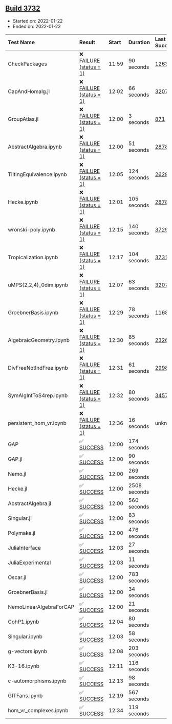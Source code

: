 ## [Build 3732](https://oscarci.mathematik.uni-kl.de/job/oscar-stable/3732/)

* Started on: 2022-01-22
* Ended on: 2022-01-22

| Test Name    | Result | Start | Duration | Last Success | First Failure |
|:-------------|:-------|:------|:---------|:-------------|:--------------|
| CheckPackages | ❌ [FAILURE (status = 1)](https://oscarci.mathematik.uni-kl.de/job/oscar-stable/3732/artifact/logs/build-3732/CheckPackages.log) | 11:59 | 90 seconds | [1263](https://oscarci.mathematik.uni-kl.de/job/oscar-stable/1263/) | [1264](https://oscarci.mathematik.uni-kl.de/job/oscar-stable/1264/) |
| CapAndHomalg.jl | ❌ [FAILURE (status = 1)](https://oscarci.mathematik.uni-kl.de/job/oscar-stable/3732/artifact/logs/build-3732/CapAndHomalg.jl.log) | 12:02 | 66 seconds | [3207](https://oscarci.mathematik.uni-kl.de/job/oscar-stable/3207/) | [3208](https://oscarci.mathematik.uni-kl.de/job/oscar-stable/3208/) |
| GroupAtlas.jl | ❌ [FAILURE (status = 1)](https://oscarci.mathematik.uni-kl.de/job/oscar-stable/3732/artifact/logs/build-3732/GroupAtlas.jl.log) | 12:00 | 3 seconds | [871](https://oscarci.mathematik.uni-kl.de/job/oscar-stable/871/) | [872](https://oscarci.mathematik.uni-kl.de/job/oscar-stable/872/) |
| AbstractAlgebra.ipynb | ❌ [FAILURE (status = 1)](https://oscarci.mathematik.uni-kl.de/job/oscar-stable/3732/artifact/logs/build-3732/AbstractAlgebra.ipynb.log) | 12:00 | 51 seconds | [2878](https://oscarci.mathematik.uni-kl.de/job/oscar-stable/2878/) | [2879](https://oscarci.mathematik.uni-kl.de/job/oscar-stable/2879/) |
| TiltingEquivalence.ipynb | ❌ [FAILURE (status = 1)](https://oscarci.mathematik.uni-kl.de/job/oscar-stable/3732/artifact/logs/build-3732/TiltingEquivalence.ipynb.log) | 12:05 | 124 seconds | [2629](https://oscarci.mathematik.uni-kl.de/job/oscar-stable/2629/) | [2630](https://oscarci.mathematik.uni-kl.de/job/oscar-stable/2630/) |
| Hecke.ipynb | ❌ [FAILURE (status = 1)](https://oscarci.mathematik.uni-kl.de/job/oscar-stable/3732/artifact/logs/build-3732/Hecke.ipynb.log) | 12:01 | 105 seconds | [2878](https://oscarci.mathematik.uni-kl.de/job/oscar-stable/2878/) | [2879](https://oscarci.mathematik.uni-kl.de/job/oscar-stable/2879/) |
| wronski-poly.ipynb | ❌ [FAILURE (status = 1)](https://oscarci.mathematik.uni-kl.de/job/oscar-stable/3732/artifact/logs/build-3732/wronski-poly.ipynb.log) | 12:15 | 140 seconds | [3729](https://oscarci.mathematik.uni-kl.de/job/oscar-stable/3729/) | [3730](https://oscarci.mathematik.uni-kl.de/job/oscar-stable/3730/) |
| Tropicalization.ipynb | ❌ [FAILURE (status = 1)](https://oscarci.mathematik.uni-kl.de/job/oscar-stable/3732/artifact/logs/build-3732/Tropicalization.ipynb.log) | 12:17 | 104 seconds | [3731](https://oscarci.mathematik.uni-kl.de/job/oscar-stable/3731/) | [3732](https://oscarci.mathematik.uni-kl.de/job/oscar-stable/3732/) |
| uMPS(2,2,4)_0dim.ipynb | ❌ [FAILURE (status = 1)](https://oscarci.mathematik.uni-kl.de/job/oscar-stable/3732/artifact/logs/build-3732/uMPS-2-2-4-_0dim.ipynb.log) | 12:07 | 63 seconds | [3207](https://oscarci.mathematik.uni-kl.de/job/oscar-stable/3207/) | [3208](https://oscarci.mathematik.uni-kl.de/job/oscar-stable/3208/) |
| GroebnerBasis.ipynb | ❌ [FAILURE (status = 1)](https://oscarci.mathematik.uni-kl.de/job/oscar-stable/3732/artifact/logs/build-3732/GroebnerBasis.ipynb.log) | 12:29 | 78 seconds | [1168](https://oscarci.mathematik.uni-kl.de/job/oscar-stable/1168/) | [1169](https://oscarci.mathematik.uni-kl.de/job/oscar-stable/1169/) |
| AlgebraicGeometry.ipynb | ❌ [FAILURE (status = 1)](https://oscarci.mathematik.uni-kl.de/job/oscar-stable/3732/artifact/logs/build-3732/AlgebraicGeometry.ipynb.log) | 12:30 | 85 seconds | [2326](https://oscarci.mathematik.uni-kl.de/job/oscar-stable/2326/) | [2327](https://oscarci.mathematik.uni-kl.de/job/oscar-stable/2327/) |
| DivFreeNotIndFree.ipynb | ❌ [FAILURE (status = 1)](https://oscarci.mathematik.uni-kl.de/job/oscar-stable/3732/artifact/logs/build-3732/DivFreeNotIndFree.ipynb.log) | 12:31 | 61 seconds | [2998](https://oscarci.mathematik.uni-kl.de/job/oscar-stable/2998/) | [2999](https://oscarci.mathematik.uni-kl.de/job/oscar-stable/2999/) |
| SymAlgIntToS4rep.ipynb | ❌ [FAILURE (status = 1)](https://oscarci.mathematik.uni-kl.de/job/oscar-stable/3732/artifact/logs/build-3732/SymAlgIntToS4rep.ipynb.log) | 12:32 | 80 seconds | [3457](https://oscarci.mathematik.uni-kl.de/job/oscar-stable/3457/) | [3458](https://oscarci.mathematik.uni-kl.de/job/oscar-stable/3458/) |
| persistent_hom_vr.ipynb | ❌ [FAILURE (status = 1)](https://oscarci.mathematik.uni-kl.de/job/oscar-stable/3732/artifact/logs/build-3732/persistent_hom_vr.ipynb.log) | 12:36 | 16 seconds | unknown | unknown |
| GAP | ✅ [SUCCESS](https://oscarci.mathematik.uni-kl.de/job/oscar-stable/3732/artifact/logs/build-3732/GAP.log) | 12:00 | 174 seconds |  |  |
| GAP.jl | ✅ [SUCCESS](https://oscarci.mathematik.uni-kl.de/job/oscar-stable/3732/artifact/logs/build-3732/GAP.jl.log) | 12:00 | 90 seconds |  |  |
| Nemo.jl | ✅ [SUCCESS](https://oscarci.mathematik.uni-kl.de/job/oscar-stable/3732/artifact/logs/build-3732/Nemo.jl.log) | 12:00 | 269 seconds |  |  |
| Hecke.jl | ✅ [SUCCESS](https://oscarci.mathematik.uni-kl.de/job/oscar-stable/3732/artifact/logs/build-3732/Hecke.jl.log) | 12:00 | 2508 seconds |  |  |
| AbstractAlgebra.jl | ✅ [SUCCESS](https://oscarci.mathematik.uni-kl.de/job/oscar-stable/3732/artifact/logs/build-3732/AbstractAlgebra.jl.log) | 12:00 | 560 seconds |  |  |
| Singular.jl | ✅ [SUCCESS](https://oscarci.mathematik.uni-kl.de/job/oscar-stable/3732/artifact/logs/build-3732/Singular.jl.log) | 12:00 | 83 seconds |  |  |
| Polymake.jl | ✅ [SUCCESS](https://oscarci.mathematik.uni-kl.de/job/oscar-stable/3732/artifact/logs/build-3732/Polymake.jl.log) | 12:00 | 476 seconds |  |  |
| JuliaInterface | ✅ [SUCCESS](https://oscarci.mathematik.uni-kl.de/job/oscar-stable/3732/artifact/logs/build-3732/JuliaInterface.log) | 12:03 | 27 seconds |  |  |
| JuliaExperimental | ✅ [SUCCESS](https://oscarci.mathematik.uni-kl.de/job/oscar-stable/3732/artifact/logs/build-3732/JuliaExperimental.log) | 12:03 | 11 seconds |  |  |
| Oscar.jl | ✅ [SUCCESS](https://oscarci.mathematik.uni-kl.de/job/oscar-stable/3732/artifact/logs/build-3732/Oscar.jl.log) | 12:00 | 783 seconds |  |  |
| GroebnerBasis.jl | ✅ [SUCCESS](https://oscarci.mathematik.uni-kl.de/job/oscar-stable/3732/artifact/logs/build-3732/GroebnerBasis.jl.log) | 12:00 | 34 seconds |  |  |
| NemoLinearAlgebraForCAP | ✅ [SUCCESS](https://oscarci.mathematik.uni-kl.de/job/oscar-stable/3732/artifact/logs/build-3732/NemoLinearAlgebraForCAP.log) | 12:00 | 21 seconds |  |  |
| CohP1.ipynb | ✅ [SUCCESS](https://oscarci.mathematik.uni-kl.de/job/oscar-stable/3732/artifact/logs/build-3732/CohP1.ipynb.log) | 12:04 | 80 seconds |  |  |
| Singular.ipynb | ✅ [SUCCESS](https://oscarci.mathematik.uni-kl.de/job/oscar-stable/3732/artifact/logs/build-3732/Singular.ipynb.log) | 12:03 | 58 seconds |  |  |
| g-vectors.ipynb | ✅ [SUCCESS](https://oscarci.mathematik.uni-kl.de/job/oscar-stable/3732/artifact/logs/build-3732/g-vectors.ipynb.log) | 12:08 | 203 seconds |  |  |
| K3-16.ipynb | ✅ [SUCCESS](https://oscarci.mathematik.uni-kl.de/job/oscar-stable/3732/artifact/logs/build-3732/K3-16.ipynb.log) | 12:11 | 116 seconds |  |  |
| c-automorphisms.ipynb | ✅ [SUCCESS](https://oscarci.mathematik.uni-kl.de/job/oscar-stable/3732/artifact/logs/build-3732/c-automorphisms.ipynb.log) | 12:13 | 98 seconds |  |  |
| GITFans.ipynb | ✅ [SUCCESS](https://oscarci.mathematik.uni-kl.de/job/oscar-stable/3732/artifact/logs/build-3732/GITFans.ipynb.log) | 12:19 | 567 seconds |  |  |
| hom_vr_complexes.ipynb | ✅ [SUCCESS](https://oscarci.mathematik.uni-kl.de/job/oscar-stable/3732/artifact/logs/build-3732/hom_vr_complexes.ipynb.log) | 12:34 | 119 seconds |  |  |
